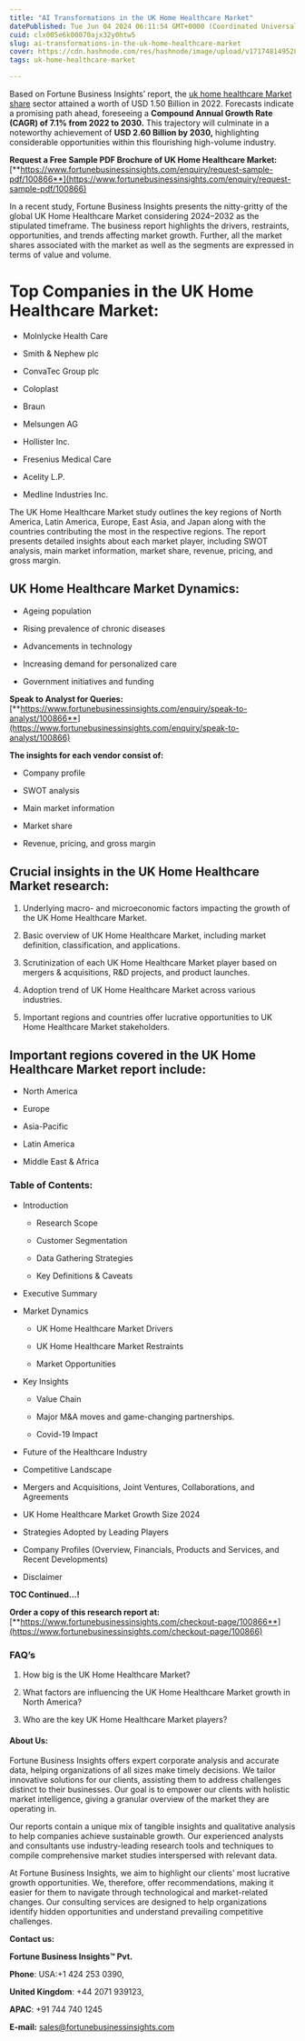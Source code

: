 ```yaml
---
title: "AI Transformations in the UK Home Healthcare Market"
datePublished: Tue Jun 04 2024 06:11:54 GMT+0000 (Coordinated Universal Time)
cuid: clx005e6k00070ajx32y0htw5
slug: ai-transformations-in-the-uk-home-healthcare-market
cover: https://cdn.hashnode.com/res/hashnode/image/upload/v1717481495281/6ba41d7c-be04-45fc-ac24-b0bd5c84c8dd.png
tags: uk-home-healthcare-market

---
```


Based on Fortune Business Insights’ report, the [uk home healthcare Market share](https://www.fortunebusinessinsights.com/industry-reports/u-k-home-healthcare-market-100866) sector attained a worth of USD 1.50 Billion in 2022. Forecasts indicate a promising path ahead, foreseeing a **Compound Annual Growth Rate (CAGR) of 7.1% from 2022 to 2030.** This trajectory will culminate in a noteworthy achievement of **USD 2.60 Billion by 2030,** highlighting considerable opportunities within this flourishing high-volume industry.

**Request a Free Sample PDF Brochure of UK Home Healthcare Market:** [**https://www.fortunebusinessinsights.com/enquiry/request-sample-pdf/100866**](https://www.fortunebusinessinsights.com/enquiry/request-sample-pdf/100866)

In a recent study, Fortune Business Insights presents the nitty-gritty of the global UK Home Healthcare Market considering 2024–2032 as the stipulated timeframe. The business report highlights the drivers, restraints, opportunities, and trends affecting market growth. Further, all the market shares associated with the market as well as the segments are expressed in terms of value and volume.

# **Top Companies in the UK Home Healthcare Market:**

* Molnlycke Health Care
    
* Smith & Nephew plc
    
* ConvaTec Group plc
    
* Coloplast
    
* Braun
    
* Melsungen AG
    
* Hollister Inc.
    
* Fresenius Medical Care
    
* Acelity L.P.
    
* Medline Industries Inc.
    

The UK Home Healthcare Market study outlines the key regions of North America, Latin America, Europe, East Asia, and Japan along with the countries contributing the most in the respective regions. The report presents detailed insights about each market player, including SWOT analysis, main market information, market share, revenue, pricing, and gross margin.

## UK Home Healthcare Market **Dynamics**:

* Ageing population
    
* Rising prevalence of chronic diseases
    
* Advancements in technology
    
* Increasing demand for personalized care
    
* Government initiatives and funding
    

**Speak to Analyst for Queries:** [**https://www.fortunebusinessinsights.com/enquiry/speak-to-analyst/100866**](https://www.fortunebusinessinsights.com/enquiry/speak-to-analyst/100866)

**The insights for each vendor consist of:**

* Company profile
    
* SWOT analysis
    
* Main market information
    
* Market share
    
* Revenue, pricing, and gross margin
    

## **Crucial insights in the UK Home Healthcare Market research:**

1. Underlying macro- and microeconomic factors impacting the growth of the UK Home Healthcare Market.
    
2. Basic overview of UK Home Healthcare Market, including market definition, classification, and applications.
    
3. Scrutinization of each UK Home Healthcare Market player based on mergers & acquisitions, R&D projects, and product launches.
    
4. Adoption trend of UK Home Healthcare Market across various industries.
    
5. Important regions and countries offer lucrative opportunities to UK Home Healthcare Market stakeholders.
    

## **Important regions covered in the UK Home Healthcare Market report include:**

* North America
    
* Europe
    
* Asia-Pacific
    
* Latin America
    
* Middle East & Africa
    

### **Table of Contents:**

* Introduction
    
    * Research Scope
        
    * Customer Segmentation
        
    * Data Gathering Strategies
        
    * Key Definitions & Caveats
        
* Executive Summary
    
* Market Dynamics
    
    * UK Home Healthcare Market Drivers
        
    * UK Home Healthcare Market Restraints
        
    * Market Opportunities
        
* Key Insights
    
    * Value Chain
        
    * Major M&A moves and game-changing partnerships.
        
    * Covid-19 Impact
        
* Future of the Healthcare Industry
    
* Competitive Landscape
    
* Mergers and Acquisitions, Joint Ventures, Collaborations, and Agreements
    
* UK Home Healthcare Market Growth Size 2024
    
* Strategies Adopted by Leading Players
    
* Company Profiles (Overview, Financials, Products and Services, and Recent Developments)
    
* Disclaimer
    

**TOC Continued…!**

**Order a copy of this research report at:** [**https://www.fortunebusinessinsights.com/checkout-page/100866**](https://www.fortunebusinessinsights.com/checkout-page/100866)

### **FAQ’s**

1. How big is the UK Home Healthcare Market?
    
2. What factors are influencing the UK Home Healthcare Market growth in North America?
    
3. Who are the key UK Home Healthcare Market players?
    

#### **About Us:**

Fortune Business Insights offers expert corporate analysis and accurate data, helping organizations of all sizes make timely decisions. We tailor innovative solutions for our clients, assisting them to address challenges distinct to their businesses. Our goal is to empower our clients with holistic market intelligence, giving a granular overview of the market they are operating in.

Our reports contain a unique mix of tangible insights and qualitative analysis to help companies achieve sustainable growth. Our experienced analysts and consultants use industry-leading research tools and techniques to compile comprehensive market studies interspersed with relevant data.

At Fortune Business Insights, we aim to highlight our clients' most lucrative growth opportunities. We, therefore, offer recommendations, making it easier for them to navigate through technological and market-related changes. Our consulting services are designed to help organizations identify hidden opportunities and understand prevailing competitive challenges.

**Contact us:**

**Fortune Business Insights™ Pvt.**

**Phone**: USA:+1 424 253 0390,

**United Kingdom**: +44 2071 939123,

**APAC**: +91 744 740 1245

**E-mail:** [sales@fortunebusinessinsights.com](mailto:sales@fortunebusinessinsights.com)